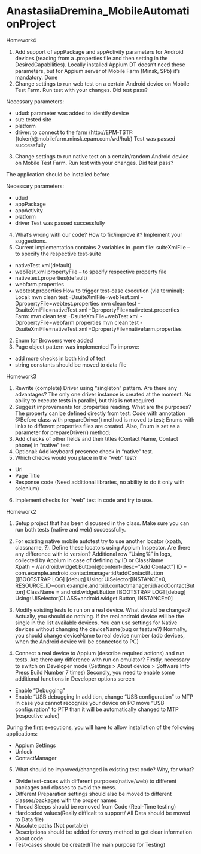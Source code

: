 # AnastasiiaDremina_MobileAutomationProject
Homework4
1.	Add support of appPackage and appActivity parameters for Android devices (reading from a .properties file and then setting in the DesiredCapabilities). Locally installed Appium DT doesn’t need these parameters, but for Appium server of Mobile Farm (Minsk, SPb) it’s mandatory.
Done
2.	Change settings to run web test on a certain Android device on Mobile Test Farm. Run test with your changes. Did test pass?

Necessary parameters:
- udud: parameter was added to identify device
- sut: tested site
- platform
- driver: to connect to the farm (http://EPM-TSTF:{token}@mobilefarm.minsk.epam.com/wd/hub)
Test was passed successfully
3.	Change settings to run native test on a certain/random Android device on Mobile Test Farm. Run test with your changes. Did test pass?

The application should be installed before

Necessary parameters:
- udud
- appPackage
- appActivity
- platform
- driver
Test was passed successfully

4.	What’s wrong with our code? How to fix/improve it? Implement your suggestions.
1. Current implementation contains 2 variables in .pom file:
suiteXmlFile – to specify the  respective test-suite
-	nativeTest.xml(default)
-	webTest.xml
propertyFile – to specify respective property file
-	nativetest.properties(default)
-	webfarm.properties
-	webtest.properties
How to trigger test-case execution (via terminal):
Local:
mvn clean test -DsuiteXmlFile=webTest.xml -DpropertyFile=webtest.properties
mvn clean test -DsuiteXmlFile=nativeTest.xml -DpropertyFile=nativetest.properties
Farm:
mvn clean test -DsuiteXmlFile=webTest.xml -DpropertyFile=webfarm.properties
mvn clean test -DsuiteXmlFile=nativeTest.xml -DpropertyFile=nativefarm.properties
2. Enum for Browsers were added 
3. Page object pattern was implemented
To improve:
-	add more checks in both kind of test
- 	string constants should be moved to data file

Homework3
1.	Rewrite (complete) Driver using “singleton” pattern. Are there any advantages?
The only one driver instance is created at the moment.
No ability to execute tests in parallel, but this is not required
2.	Suggest improvements for .properties reading. What are the purposes?
	The property can be defined directly from test:
	Code with annotation @Before class  with prepareDriver() method is moved to test;
	Enums with links to different properties files are created.
	Also, Enum is set as a parameter for prepareDriver() method;
3.	Add checks of other fields and their titles (Contact Name, Contact phone) in “native” test
4.	Optional: Add keyboard presence check  in “native” test.
5.	Which checks would you place in the “web” test?
-	Url
-	Page Title
-	Response code (Need additional libraries, no ability to do it only with selenium)
6.	Implement checks for “web” test in code and try to use.

Homework2
1.	Setup project that has been discussed in the class. Make sure you can run both tests (native and web) successfully.
2.	For existing native mobile autotest try to use another locator (xpath, classname, ?). Define these locators using Appium Inspector. Are there any difference with id version?
Additional row “Using%” in logs, collected by Appium in case of defining by ID or ClassName	 
Xpath = //android.widget.Button[@content-desc="Add Contact"]
ID  = com.example.android.contactmanager:id/addContactButton
[[BOOTSTRAP LOG] [debug] Using: UiSelector[INSTANCE=0, RESOURCE_ID=com.example.android.contactmanager:id/addContactButton]
ClassName = android.widget.Button
[BOOTSTRAP LOG] [debug] Using: UiSelector[CLASS=android.widget.Button, INSTANCE=0]

3.	Modify existing tests to run on a real device. What should be changed? 
Actually, you should do nothing.
If the real android device will be the single in the list available devices.
You can use settings for Native devices without changing the deviceName(bug or feature?)
Normally, you should change deviceName to real device number (adb devices, when the Android device will be connected to PC)
4.	Connect a real device to Appium (describe required actions) and run tests. Are there any difference with run on emulator?
Firstly, necessary to switch on Developer mode (Settings > About device > Software Info Press Build Number 7 times)
Secondly, you need to enable some additional functions in Developer options screen
-	Enable “Debugging”
-	Enable “USB debugging
In addition, change “USB configuration” to MTP
In case you cannot recognize your device on PC move “USB configuration” to PTP
than it will be automatically changed to MTP (respective value)

During the first executions, you will have to allow installation of the following applications:
- Appium Settings
- Unlock
- ContactManager


5.	What should be improved/changed in existing test code? Why, for what?
-	Divide test-cases with different purposes(native/web) to different packages and classes to avoid the mess.
-	Different Preparation settings should also be moved to different classes/packages with the proper names
-	Thread Sleeps should be removed from Code (Real-Time testing)
-	Hardcoded values(Really difficalt to support/ All Data should be moved to Data file)
-	Absolute paths (Not portable)
-	Descriptions should be added  for every method to get clear information about code
-	Test-cases		 should be created(The main purpose for Testing)

